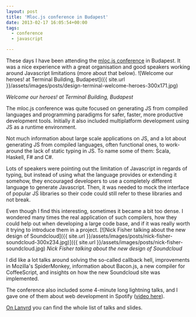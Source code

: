 ```yaml
---
layout: post
title: 'Mloc.js conference in Budapest'
date: 2013-02-17 16:05:54+00:00
tags:
  - conference
  - javascript

---
```


These days I have been attending the [mloc.js conference](http://mloc-js.com/) in Budapest. It was a nice experience with a great organisation and good speakers working around Javascript limitations (more about that below).
![Welcome our heroes! at Terminal Building, Budapest]({{ site.url }}/assets/images/posts/design-terminal-welcome-heroes-300x171.jpg)

_Welcome our heroes! at Terminal Building, Budapest_

The mloc.js conference was quite focused on generating JS from compiled languages and programming paradigms for safer, faster, more productive development tools. Initially it also included multiplatform development using JS as a runtime environment.

Not much information about large scale applications on JS, and a lot about generating JS from compiled languages, often functional ones, to work-around the lack of static typing in JS. To name some of them: Scala, Haskell, F# and C#.

Lots of speakers were pointing out the limitation of Javascript in regards of typing, but instead of using what the language provides or extending it somehow, they encouraged developers to use a completely different language to generate Javascript. Then, it was needed to mock the interface of popular JS libraries so their code could still refer to these libraries and not break.

Even though I find this interesting, sometimes it became a bit too dense. I wondered many times the real application of such compilers, how they could help out when developing a large code base, and if it was really worth it trying to introduce them in a project.
[![Nick Fisher talking about the new design of Soundcloud]({{ site.url }}/assets/images/posts/nick-fisher-soundcloud-300x234.jpg)]({{ site.url }}/assets/images/posts/nick-fisher-soundcloud.jpg)
_Nick Fisher talking about the new design of Soundcloud_

I did like a lot talks around solving the so-called callback hell, improvements in Mozilla's SpiderMonkey, information about Bacon.js, a new compiler for CoffeeScript, and insights on how the new Soundcloud site was implemented.

The conference also included some 4-minute long lightning talks, and I gave one of them about web development in Spotify ([video here](http://www.ustream.tv/recorded/29323529)).

[On Lanyrd](http://lanyrd.com/2013/mlocjs/) you can find the whole list of talks and slides.
